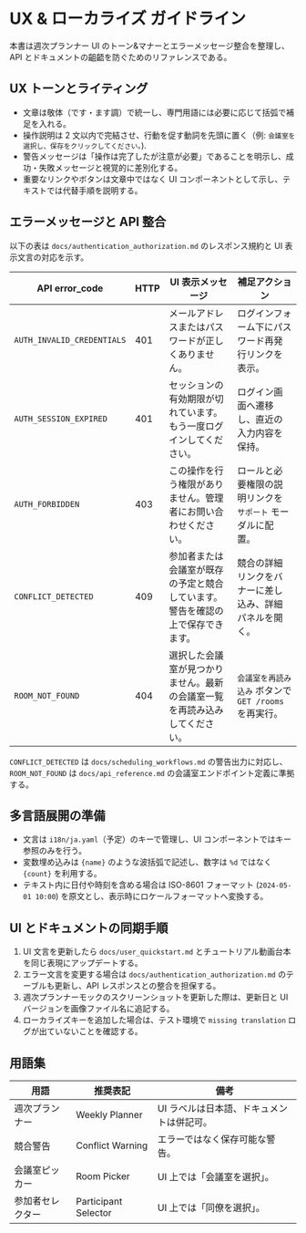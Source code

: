 # UX & ローカライズ ガイドライン

本書は週次プランナー UI のトーン&マナーとエラーメッセージ整合を整理し、API とドキュメントの齟齬を防ぐためのリファレンスである。

## UX トーンとライティング
- 文章は敬体（です・ます調）で統一し、専門用語には必要に応じて括弧で補足を入れる。
- 操作説明は 2 文以内で完結させ、行動を促す動詞を先頭に置く（例: `会議室を選択し、保存をクリックしてください。`).
- 警告メッセージは「操作は完了したが注意が必要」であることを明示し、成功・失敗メッセージと視覚的に差別化する。
- 重要なリンクやボタンは文章中ではなく UI コンポーネントとして示し、テキストでは代替手順を説明する。

## エラーメッセージと API 整合
以下の表は `docs/authentication_authorization.md` のレスポンス規約と UI 表示文言の対応を示す。

| API error_code | HTTP | UI 表示メッセージ | 補足アクション |
| --- | --- | --- | --- |
| `AUTH_INVALID_CREDENTIALS` | 401 | メールアドレスまたはパスワードが正しくありません。 | ログインフォーム下にパスワード再発行リンクを表示。 |
| `AUTH_SESSION_EXPIRED` | 401 | セッションの有効期限が切れています。もう一度ログインしてください。 | ログイン画面へ遷移し、直近の入力内容を保持。 |
| `AUTH_FORBIDDEN` | 403 | この操作を行う権限がありません。管理者にお問い合わせください。 | ロールと必要権限の説明リンクを `サポート` モーダルに配置。 |
| `CONFLICT_DETECTED` | 409 | 参加者または会議室が既存の予定と競合しています。警告を確認の上で保存できます。 | 競合の詳細リンクをバナーに差し込み、詳細パネルを開く。 |
| `ROOM_NOT_FOUND` | 404 | 選択した会議室が見つかりません。最新の会議室一覧を再読み込みしてください。 | `会議室を再読み込み` ボタンで `GET /rooms` を再実行。 |

`CONFLICT_DETECTED` は `docs/scheduling_workflows.md` の警告出力に対応し、`ROOM_NOT_FOUND` は `docs/api_reference.md` の会議室エンドポイント定義に準拠する。

## 多言語展開の準備
- 文言は `i18n/ja.yaml`（予定）のキーで管理し、UI コンポーネントではキー参照のみを行う。
- 変数埋め込みは `{name}` のような波括弧で記述し、数字は `%d` ではなく `{count}` を利用する。
- テキスト内に日付や時刻を含める場合は ISO-8601 フォーマット (`2024-05-01 10:00`) を原文とし、表示時にロケールフォーマットへ変換する。

## UI とドキュメントの同期手順
1. UI 文言を更新したら `docs/user_quickstart.md` とチュートリアル動画台本を同じ表現にアップデートする。
2. エラー文言を変更する場合は `docs/authentication_authorization.md` のテーブルも更新し、API レスポンスとの整合を担保する。
3. 週次プランナーモックのスクリーンショットを更新した際は、更新日と UI バージョンを画像ファイル名に追記する。
4. ローカライズキーを追加した場合は、テスト環境で `missing translation` ログが出ていないことを確認する。

## 用語集
| 用語 | 推奨表記 | 備考 |
| --- | --- | --- |
| 週次プランナー | Weekly Planner | UI ラベルは日本語、ドキュメントは併記可。 |
| 競合警告 | Conflict Warning | エラーではなく保存可能な警告。 |
| 会議室ピッカー | Room Picker | UI 上では「会議室を選択」。 |
| 参加者セレクター | Participant Selector | UI 上では「同僚を選択」。 |

